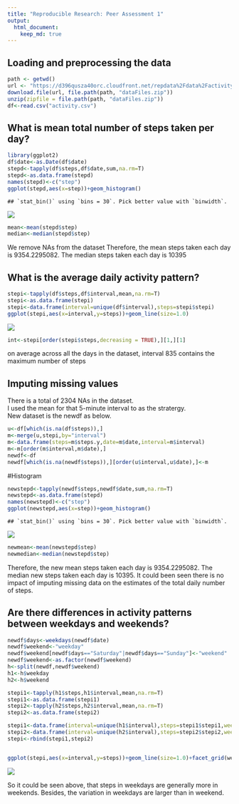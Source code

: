 ```yaml
---
title: "Reproducible Research: Peer Assessment 1"
output: 
  html_document:
    keep_md: true
---
```




## Loading and preprocessing the data


```r
path <- getwd()
url <- "https://d396qusza40orc.cloudfront.net/repdata%2Fdata%2Factivity.zip"
download.file(url, file.path(path, "dataFiles.zip"))
unzip(zipfile = file.path(path, "dataFiles.zip"))
df<-read.csv("activity.csv")
```

## What is mean total number of steps taken per day?

```r
library(ggplot2)
df$date<-as.Date(df$date)
stepd<-tapply(df$steps,df$date,sum,na.rm=T)
stepd<-as.data.frame(stepd)  
names(stepd)<-c("step")
ggplot(stepd,aes(x=step))+geom_histogram()
```

```
## `stat_bin()` using `bins = 30`. Pick better value with `binwidth`.
```

![](PA1_template_files/figure-html/unnamed-chunk-2-1.png)<!-- -->


```r
mean<-mean(stepd$step)
median<-median(stepd$step)
```
We remove NAs from the dataset
Therefore, the mean steps taken each day is 9354.2295082. The median steps taken each day is 10395

## What is the average daily activity pattern?


```r
stepi<-tapply(df$steps,df$interval,mean,na.rm=T)
stepi<-as.data.frame(stepi)   
stepi<-data.frame(interval=unique(df$interval),steps=stepi$stepi)
ggplot(stepi,aes(x=interval,y=steps))+geom_line(size=1.0)
```

![](PA1_template_files/figure-html/unnamed-chunk-4-1.png)<!-- -->

```r
int<-stepi[order(stepi$steps,decreasing = TRUE),][1,][1]
```
on average across all the days in the dataset, interval 835 contains the maximum number of steps

## Imputing missing values
There is a total of 2304 NAs in the dataset.  
I used the mean for that 5-minute interval to as the stratergy.  
New dataset is the newdf as below.

```r
u<-df[which(is.na(df$steps)),]
m<-merge(u,stepi,by="interval")
m<-data.frame(steps=m$steps.y,date=m$date,interval=m$interval)
m<-m[order(m$interval,m$date),]
newdf<-df
newdf[which(is.na(newdf$steps)),][order(u$interval,u$date),]<-m
```

#Histogram

```r
newstepd<-tapply(newdf$steps,newdf$date,sum,na.rm=T)
newstepd<-as.data.frame(stepd)  
names(newstepd)<-c("step")
ggplot(newstepd,aes(x=step))+geom_histogram()
```

```
## `stat_bin()` using `bins = 30`. Pick better value with `binwidth`.
```

![](PA1_template_files/figure-html/unnamed-chunk-6-1.png)<!-- -->


```r
newmean<-mean(newstepd$step)
newmedian<-median(newstepd$step)
```
Therefore, the new mean steps taken each day is 9354.2295082. The median new steps taken each day is 10395. It could been seen there is no impact  of imputing missing data on the estimates of the total daily number of steps.

## Are there differences in activity patterns between weekdays and weekends?


```r
newdf$days<-weekdays(newdf$date)
newdf$weekend<-"weekday"
newdf$weekend[newdf$days=="Saturday"|newdf$days=="Sunday"]<-"weekend"
newdf$weekend<-as.factor(newdf$weekend)
h<-split(newdf,newdf$weekend)
h1<-h$weekday
h2<-h$weekend

stepi1<-tapply(h1$steps,h1$interval,mean,na.rm=T)
stepi1<-as.data.frame(stepi1)   
stepi2<-tapply(h2$steps,h2$interval,mean,na.rm=T)
stepi2<-as.data.frame(stepi2)   

stepi1<-data.frame(interval=unique(h1$interval),steps=stepi1$stepi1,week="weekday")
stepi2<-data.frame(interval=unique(h2$interval),steps=stepi2$stepi2,week="weekend")
stepi<-rbind(stepi1,stepi2)


ggplot(stepi,aes(x=interval,y=steps))+geom_line(size=1.0)+facet_grid(week~.)
```

![](PA1_template_files/figure-html/unnamed-chunk-8-1.png)<!-- -->

So it could be seen above, that steps in weekdays are generally more in weekends. Besides, the variation in weekdays are larger than in weekend.
